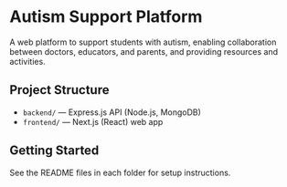 # Autism Support Platform

A web platform to support students with autism, enabling collaboration between doctors, educators, and parents, and providing resources and activities.

## Project Structure

- `backend/` — Express.js API (Node.js, MongoDB)
- `frontend/` — Next.js (React) web app

## Getting Started

See the README files in each folder for setup instructions. 